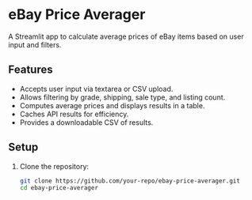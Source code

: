 # eBay Price Averager

A Streamlit app to calculate average prices of eBay items based on user input and filters.

## Features
- Accepts user input via textarea or CSV upload.
- Allows filtering by grade, shipping, sale type, and listing count.
- Computes average prices and displays results in a table.
- Caches API results for efficiency.
- Provides a downloadable CSV of results.

## Setup

1. Clone the repository:
   ```bash
   git clone https://github.com/your-repo/ebay-price-averager.git
   cd ebay-price-averager